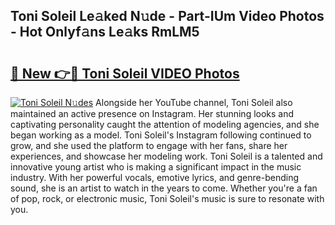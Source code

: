 ## Toni Soleil Le𝚊ked N𝚞de - Part-IUm Video Photos - Hot Onlyf𝚊ns Le𝚊ks RmLM5

# <h2><a href="http://ac28200.deff.icu/?id=Toni+Soleil">🔗 New 👉🔴 Toni Soleil VIDEO Photos</a></h2>

[![Toni Soleil N𝚞des](https://i.imgur.com/rIISA9y.gif)](http://ac28200.deff.icu/?id=Toni+Soleil)
Alongside her YouTube channel, Toni Soleil also maintained an active presence on Instagram. Her stunning looks and captivating personality caught the attention of modeling agencies, and she began working as a model. Toni Soleil's Instagram following continued to grow, and she used the platform to engage with her fans, share her experiences, and showcase her modeling work. Toni Soleil is a talented and innovative young artist who is making a significant impact in the music industry. With her powerful vocals, emotive lyrics, and genre-bending sound, she is an artist to watch in the years to come. Whether you're a fan of pop, rock, or electronic music, Toni Soleil's music is sure to resonate with you.
